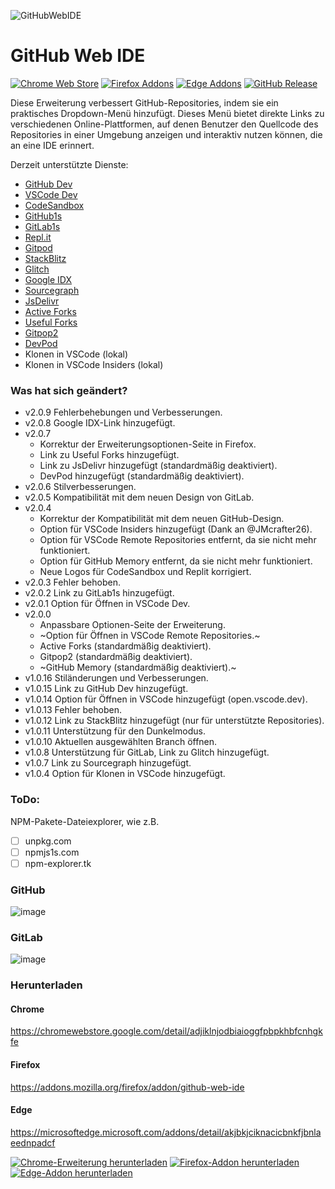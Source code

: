 ![GitHubWebIDE](https://raw.githubusercontent.com/zvizvi/GitHub-Web-IDE/master/src/img/logo.svg)
# GitHub Web IDE

[![Chrome Web Store](https://img.shields.io/chrome-web-store/v/adjiklnjodbiaioggfpbpkhbfcnhgkfe.svg)][chrome_link]
[![Firefox Addons](https://img.shields.io/amo/v/github-web-ide.svg)][firefox_link]
[![Edge Addons](https://img.shields.io/badge/dynamic/json?label=edge%20add-on&prefix=v&query=%24.version&url=https%3A%2F%2Fmicrosoftedge.microsoft.com%2Faddons%2Fgetproductdetailsbycrxid%2Fakjbkjciknacicbnkfjbnlaeednpadcf)][edge_link]
[![GitHub Release](https://img.shields.io/github/v/release/zvizvi/GitHub-Web-IDE.svg)][release_link]

Diese Erweiterung verbessert GitHub-Repositories, indem sie ein praktisches Dropdown-Menü hinzufügt. Dieses Menü bietet direkte Links zu verschiedenen Online-Plattformen, auf denen Benutzer den Quellcode des Repositories in einer Umgebung anzeigen und interaktiv nutzen können, die an eine IDE erinnert.

Derzeit unterstützte Dienste:

* [GitHub Dev](https://github.dev/)
* [VSCode Dev](https://vscode.dev/)
* [CodeSandbox](https://codesandbox.io/)
* [GitHub1s](https://github1s.com/)
* [GitLab1s](https://gitlab1s.com/)
* [Repl.it](https://replit.com/)
* [Gitpod](https://gitpod.io/)
* [StackBlitz](https://stackblitz.com/)
* [Glitch](https://glitch.com/)
* [Google IDX](https://idx.google.com/)
* [Sourcegraph](https://sourcegraph.com/)
* [JsDelivr](https://www.jsdelivr.com/)
* [Active Forks](https://techgaun.github.io/active-forks/)
* [Useful Forks](https://useful-forks.github.io/)
* [Gitpop2](https://gitpop2.vercel.app/)
* [DevPod](https://devpod.sh/)
* Klonen in VSCode (lokal)
* Klonen in VSCode Insiders (lokal)

### Was hat sich geändert?
* v2.0.9 Fehlerbehebungen und Verbesserungen.
* v2.0.8 Google IDX-Link hinzugefügt.
* v2.0.7
  * Korrektur der Erweiterungsoptionen-Seite in Firefox.
  * Link zu Useful Forks hinzugefügt.
  * Link zu JsDelivr hinzugefügt (standardmäßig deaktiviert).
  * DevPod hinzugefügt (standardmäßig deaktiviert).
* v2.0.6 Stilverbesserungen.
* v2.0.5 Kompatibilität mit dem neuen Design von GitLab.
* v2.0.4
  * Korrektur der Kompatibilität mit dem neuen GitHub-Design.
  * Option für VSCode Insiders hinzugefügt (Dank an @JMcrafter26).
  * Option für VSCode Remote Repositories entfernt, da sie nicht mehr funktioniert.
  * Option für GitHub Memory entfernt, da sie nicht mehr funktioniert.
  * Neue Logos für CodeSandbox und Replit korrigiert.
* v2.0.3 Fehler behoben.
* v2.0.2 Link zu GitLab1s hinzugefügt.
* v2.0.1 Option für Öffnen in VSCode Dev.
* v2.0.0
  * Anpassbare Optionen-Seite der Erweiterung.
  * ~Option für Öffnen in VSCode Remote Repositories.~
  * Active Forks (standardmäßig deaktiviert).
  * Gitpop2 (standardmäßig deaktiviert).
  * ~GitHub Memory (standardmäßig deaktiviert).~
* v1.0.16 Stiländerungen und Verbesserungen.
* v1.0.15 Link zu GitHub Dev hinzugefügt.
* v1.0.14 Option für Öffnen in VSCode hinzugefügt (open.vscode.dev).
* v1.0.13 Fehler behoben.
* v1.0.12 Link zu StackBlitz hinzugefügt (nur für unterstützte Repositories).
* v1.0.11 Unterstützung für den Dunkelmodus.
* v1.0.10 Aktuellen ausgewählten Branch öffnen.
* v1.0.8 Unterstützung für GitLab, Link zu Glitch hinzugefügt.
* v1.0.7 Link zu Sourcegraph hinzugefügt.
* v1.0.4 Option für Klonen in VSCode hinzugefügt.

### ToDo:
NPM-Pakete-Dateiexplorer, wie z.B.
- [ ] unpkg.com
- [ ] npmjs1s.com
- [ ] npm-explorer.tk

### GitHub
![image](https://user-images.githubusercontent.com/4354421/107879967-a123aa00-6ee4-11eb-9582-662998618ed1.png)
### GitLab
![image](https://user-images.githubusercontent.com/4354421/168898417-45fa3aa5-4505-4f32-9c36-f05fc81f47af.png)

### Herunterladen

#### Chrome
https://chromewebstore.google.com/detail/adjiklnjodbiaioggfpbpkhbfcnhgkfe
#### Firefox
https://addons.mozilla.org/firefox/addon/github-web-ide
#### Edge
https://microsoftedge.microsoft.com/addons/detail/akjbkjciknacicbnkfjbnlaeednpadcf

[![Chrome-Erweiterung herunterladen][chrome_badge]][chrome_link]
[![Firefox-Addon herunterladen][firefox_badge]][firefox_link]
[![Edge-Addon herunterladen][edge_badge]][edge_link]

[chrome_link]: https://chromewebstore.google.com/detail/adjiklnjodbiaioggfpbpkhbfcnhgkfe
[chrome_badge]: https://user-images.githubusercontent.com/4354421/107861086-06778c80-6e4c-11eb-8072-f82422193a70.png
[firefox_link]: https://addons.mozilla.org/firefox/addon/github-web-ide
[firefox_badge]: https://user-images.githubusercontent.com/4354421/108622754-82249b00-7443-11eb-914d-387b3977923c.png
[edge_link]: https://microsoftedge.microsoft.com/addons/detail/akjbkjciknacicbnkfjbnlaeednpadcf
[edge_badge]: https://user-images.githubusercontent.com/4354421/108622750-7f29aa80-7443-11eb-992d-b56cdbd83713.png
[release_link]: https://github.com/zvizvi/GitHub-Web-IDE/releases/latest
